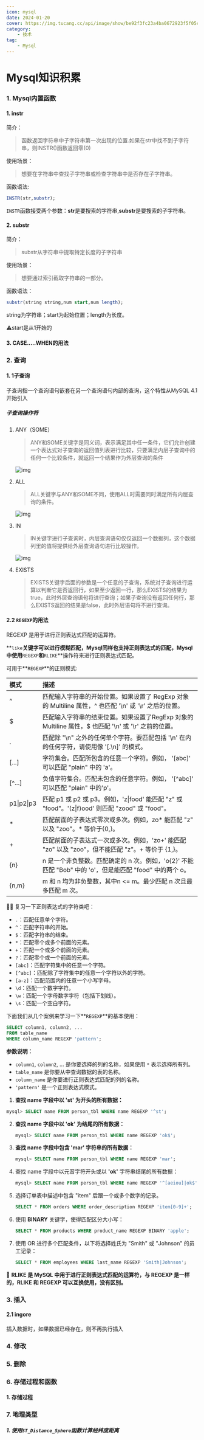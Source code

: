 ```yaml
---
icon: mysql
date: 2024-01-20
cover: https://img.tucang.cc/api/image/show/be92f3fc23a4ba0672923f5f05c7e08b
category:
    - 技术
tag:
    - Mysql
---
```


# Mysql知识积累


### 1. Mysql内置函数

#### 1. instr
简介：
> 函数返回字符串中子字符串第一次出现的位置.如果在str中找不到子字符串，则INSTR()函数返回零(0)

使用场景：
> 想要在字符串中查找子字符串或检查字符串中是否存在子字符串。

函数语法:

```sql
INSTR(str,substr);
```

`INSTR`函数接受两个参数：**str**是要搜索的字符串,**substr**是要搜索的子字符串。

#### 2. substr

简介：

> substr从字符串中提取特定长度的子字符串

使用场景：

> 想要通过索引截取字符串的一部分。

函数语法：

```sql
substr(string string,num start,num length);
```

string为字符串；start为起始位置；length为长度。

:warning:start是从1开始的

#### 3. CASE.....WHEN的用法




### 2. 查询

#### 1. 1子查询

子查询指一个查询语句嵌套在另一个查询语句内部的查询，这个特性从MySQL 4.1开始引入

##### 子查询操作符

1. ANY（SOME）

   >  ANY和SOME关键字是同义词，表示满足其中任一条件，它们允许创建一个表达式对子查询的返回值列表进行比较，只要满足内层子查询中的任何一个比较条件，就返回一个结果作为外层查询的条件

   ![img](https://cdn.nlark.com/yuque/0/2023/png/21881466/1680257852246-b1c2996b-aa6e-4079-a290-d35c23b2515c.png)

2. ALL

   >  ALL关键字与ANY和SOME不同，使用ALL时需要同时满足所有内层查询的条件。

   ![img](https://cdn.nlark.com/yuque/0/2023/png/21881466/1680257896133-1033c011-39b3-4270-8244-2afdd83a4d38.png)

3. IN

   >  IN关键字进行子查询时，内层查询语句仅仅返回一个数据列，这个数据列里的值将提供给外层查询语句进行比较操作。

   ![img](https://cdn.nlark.com/yuque/0/2023/png/21881466/1680258121818-4baff6c0-ea14-4415-9f9f-7e5a590379f5.png)

4. EXISTS

   >  EXISTS关键字后面的参数是一个任意的子查询，系统对子查询进行运算以判断它是否返回行，如果至少返回一行，那么EXISTS的结果为true，此时外层查询语句将进行查询；如果子查询没有返回任何行，那么EXISTS返回的结果是false，此时外层语句将不进行查询。

#### 2.2 `REGEXP`的用法

REGEXP 是用于进行正则表达式匹配的运算符。

**`like`**关键字可以进行模糊匹配，Mysql同样也支持正则表达式的匹配，Mysql中使用**`REGEXP`**和**`RLIKE`**操作符来进行正则表达式匹配。

可用于**`REGEXP`**的正则模式:

| 模式       | 描述                                                         |
| :--------- | :----------------------------------------------------------- |
| ^          | 匹配输入字符串的开始位置。如果设置了 RegExp 对象的 Multiline 属性，^ 也匹配 '\n' 或 '\r' 之后的位置。 |
| $          | 匹配输入字符串的结束位置。如果设置了RegExp 对象的 Multiline 属性，$ 也匹配 '\n' 或 '\r' 之前的位置。 |
| .          | 匹配除 "\n" 之外的任何单个字符。要匹配包括 '\n' 在内的任何字符，请使用像 '[.\n]' 的模式。 |
| [...]      | 字符集合。匹配所包含的任意一个字符。例如， '[abc]' 可以匹配 "plain" 中的 'a'。 |
| [^...]     | 负值字符集合。匹配未包含的任意字符。例如， '[^abc]' 可以匹配 "plain" 中的'p'。 |
| p1\|p2\|p3 | 匹配 p1 或 p2 或 p3。例如，'z\|food' 能匹配 "z" 或 "food"。'(z\|f)ood' 则匹配 "zood" 或 "food"。 |
| *          | 匹配前面的子表达式零次或多次。例如，zo* 能匹配 "z" 以及 "zoo"。* 等价于{0,}。 |
| +          | 匹配前面的子表达式一次或多次。例如，'zo+' 能匹配 "zo" 以及 "zoo"，但不能匹配 "z"。+ 等价于 {1,}。 |
| {n}        | n 是一个非负整数。匹配确定的 n 次。例如，'o{2}' 不能匹配 "Bob" 中的 'o'，但是能匹配 "food" 中的两个 o。 |
| {n,m}      | m 和 n 均为非负整数，其中n <= m。最少匹配 n 次且最多匹配 m 次。 |

:tipping_hand_man: 复习一下正则表达式的字符类吧：

- `.`：匹配任意单个字符。
- `^`：匹配字符串的开始。
- `$`：匹配字符串的结束。
- `*`：匹配零个或多个前面的元素。
- `+`：匹配一个或多个前面的元素。
- `?`：匹配零个或一个前面的元素。
- `[abc]`：匹配字符集中的任意一个字符。
- `[^abc]`：匹配除了字符集中的任意一个字符以外的字符。
- `[a-z]`：匹配范围内的任意一个小写字母。
- `\d`：匹配一个数字字符。
- `\w`：匹配一个字母数字字符（包括下划线）。
- `\s`：匹配一个空白字符。

下面我们从几个案例来学习一下**`REGEXP`**的基本使用：

```sql
SELECT column1, column2, ...
FROM table_name
WHERE column_name REGEXP 'pattern';
```

**参数说明：**

- `column1`, `column2`, ... 是你要选择的列的名称，如果使用 `*` 表示选择所有列。
- `table_name` 是你要从中查询数据的表的名称。
- `column_name` 是你要进行正则表达式匹配的列的名称。
- `'pattern'` 是一个正则表达式模式。



1. **查找 name 字段中以 'st' 为开头的所有数据：**

```sql
mysql> SELECT name FROM person_tbl WHERE name REGEXP '^st';
```

2. **查找 name 字段中以 **'ok'** 为结尾的所有数据：**

   ```sql
   mysql> SELECT name FROM person_tbl WHERE name REGEXP 'ok$';
   ```

3. **查找 name 字段中包含 **'mar'** 字符串的所有数据：**

   ```sql
   mysql> SELECT name FROM person_tbl WHERE name REGEXP 'mar';
   ```

4. 查找 name 字段中以元音字符开头或以 **'ok'** 字符串结尾的所有数据：

   ```sql
   mysql> SELECT name FROM person_tbl WHERE name REGEXP '^[aeiou]|ok$';
   ```

5. 选择订单表中描述中包含 "item" 后跟一个或多个数字的记录。

   ```sql
   SELECT * FROM orders WHERE order_description REGEXP 'item[0-9]+';
   ```

6. 使用 **BINARY** 关键字，使得匹配区分大小写：

   ```sql
   SELECT * FROM products WHERE product_name REGEXP BINARY 'apple';
   ```

7. 使用 OR 进行多个匹配条件，以下将选择姓氏为 "Smith" 或 "Johnson" 的员工记录：

   ```sql
   SELECT * FROM employees WHERE last_name REGEXP 'Smith|Johnson';
   ```

**:book:** **RLIKE 是 MySQL 中用于进行正则表达式匹配的运算符，与 REGEXP 是一样的，RLIKE 和 REGEXP 可以互换使用，没有区别。**

### 3. 插入

#### 2.1 ingore

插入数据时，如果数据已经存在，则不再执行插入

### 4. 修改

### 5. 删除

### 6. 存储过程和函数

#### 1. 存储过程





### 7. 地理类型

##### 1. 使用`ST_Distance_Sphere`函数计算经纬度距离



